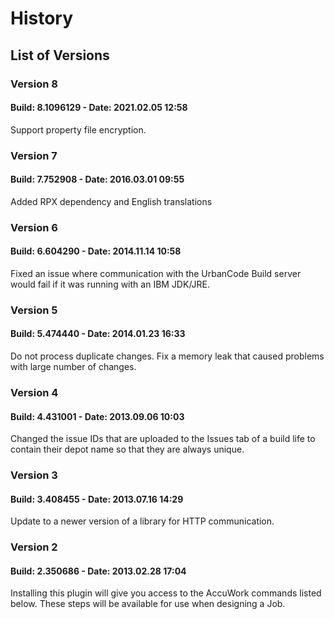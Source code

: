 # History
 
## List of Versions
 
### Version 8
 
#### Build: 8.1096129 - Date: 2021.02.05 12:58
 
Support property file encryption.
 
### Version 7
 
#### Build: 7.752908 - Date: 2016.03.01 09:55
 
Added RPX dependency and English translations
 
### Version 6
 
#### Build: 6.604290 - Date: 2014.11.14 10:58
 
Fixed an issue where communication with the UrbanCode Build server would fail if it was running with an IBM JDK/JRE.
 
### Version 5
 
#### Build: 5.474440 - Date: 2014.01.23 16:33
 
Do not process duplicate changes. Fix a memory leak that caused problems with large number of changes.
 
### Version 4
 
#### Build: 4.431001 - Date: 2013.09.06 10:03
 
Changed the issue IDs that are uploaded to the Issues tab of a build life to contain their depot name so that they are always unique.
 
### Version 3
 
#### Build: 3.408455 - Date: 2013.07.16 14:29
 
Update to a newer version of a library for HTTP communication.
 
### Version 2
 
#### Build: 2.350686 - Date: 2013.02.28 17:04
 
Installing this plugin will give you access to the AccuWork commands listed below. These steps will be available for use when designing a Job.
 
